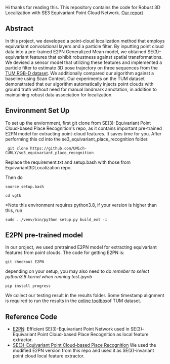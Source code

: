Hi thanks for reading this.
This repository contains the code for Robust 3D Localization with SE3 Equivariant Point Cloud Network.
[Our report](https://drive.google.com/file/d/1LalLpp9W9WZYnYGNh0vhaI1mzrRvhlry/view?usp=sharing)
## Abstract
 In this project, we developed a point-cloud localization method that employs equivariant convolutional layers and a particle filter. By inputting point cloud data into a pre-trained E2PN Generalized Mean model, we obtained SE(3)-equivariant features that exhibit robustness against spatial transformations. We devised a sensor model that utilizing these features and implemented a particle filter to estimate 3D pose trajectory on three sequences from the [TUM RGB-D dataset](https://cvg.cit.tum.de/data/datasets/rgbd-dataset). We additionally compared our algorithm against a baseline using Scan Context. Our experiments on the TUM dataset demonstrated that our algorithm automatically injects point clouds with ground truth without need for manual landmark annotation, in addition to maintaining robust data association for localization.
## Environment Set Up
 To set up the enviornment, first git clone from SE(3)-Equivariant Point Cloud-based Place Recognition's repo, as it contains important pre-trained E2PN model for extracting point-cloud features. It saves time for you. After performing this cd into the se3_equivariant_place_recognition folder.
``` 
 git clone https://github.com/UMich-CURLY/se3_equivariant_place_recognition
```
Replace the requirement.txt and setup.bash with those from Equivariant3DLocalization repo.

Then do
```
source setup.bash

cd vgtk
```
*Note this environment requires python3.8, if your version is higher than this, run
```
sudo ../venv/bin/python setup.py build_ext -i
```
## E2PN pre-trained model
In our project, we used pretrained E2PN model for extracting equivariant features from point clouds. The code for getting E2PN is:
```
git checkout E2PN
```

depending on your setup, you may also need to do *remeber to select python3.8 kernel when running test.ipynb*
```
pip install progress
```
We collect our testing result in the results folder. Some timestamp alignment is required to run the results in the [online toolbox](https://cvg.cit.tum.de/data/datasets/rgbd-dataset/online_evaluation)of TUM dataset.
## Reference Code
- [E2PN](https://github.com/minghanz/EPN_PointCloud): Efficient SE(3)-Equivariant Point Network used in SE(3)-Equivariant Point Cloud-based Place Recognition as local feature extractor.
- [SE(3)-Equivariant Point Cloud-based Place Recognition](https://github.com/UMich-CURLY/se3_equivariant_place_recognition) We used the modified E2PN version from this repo and used it as SE(3)-invariant point cloud local feature extractor.




